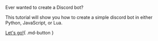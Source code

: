 Ever wanted to create a Discord bot?

This tutorial will show you how to create a simple discord bot in either Python, JavaScript, or Lua.

[Let's go!](https://r0bl0x10501050.github.io/Making-Discord-Bots/Tutorial/installation/){ .md-button }
